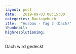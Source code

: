 ```yaml
---
layout: post
date:   2019-09-03 08:15:00
categories: Bautagebuch
itle:  "Ausbau - Tag 3 (Dach)"
thumbnail: 
highresolutionimg: 
---
```


<div class="entry-content">

Dach wird gedeckt 

</div><!-- .entry-content -->
